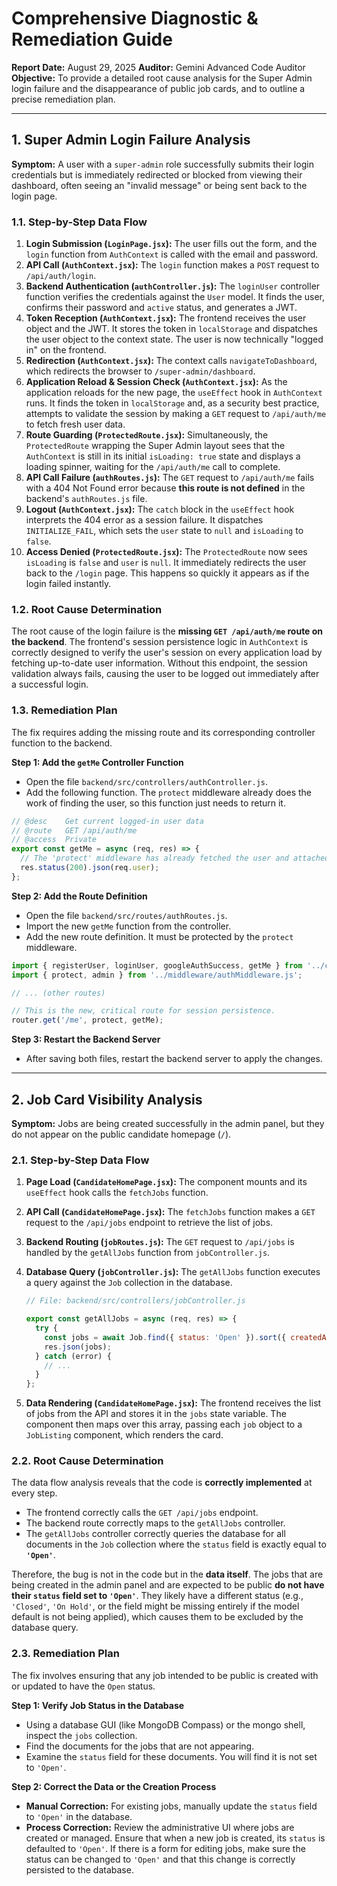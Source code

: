 # Comprehensive Diagnostic & Remediation Guide

**Report Date:** August 29, 2025
**Auditor:** Gemini Advanced Code Auditor
**Objective:** To provide a detailed root cause analysis for the Super Admin login failure and the disappearance of public job cards, and to outline a precise remediation plan.

---

## 1. Super Admin Login Failure Analysis

**Symptom:** A user with a `super-admin` role successfully submits their login credentials but is immediately redirected or blocked from viewing their dashboard, often seeing an "invalid message" or being sent back to the login page.

### 1.1. Step-by-Step Data Flow

1.  **Login Submission (`LoginPage.jsx`):** The user fills out the form, and the `login` function from `AuthContext` is called with the email and password.
2.  **API Call (`AuthContext.jsx`):** The `login` function makes a `POST` request to `/api/auth/login`.
3.  **Backend Authentication (`authController.js`):** The `loginUser` controller function verifies the credentials against the `User` model. It finds the user, confirms their password and `active` status, and generates a JWT.
4.  **Token Reception (`AuthContext.jsx`):** The frontend receives the user object and the JWT. It stores the token in `localStorage` and dispatches the user object to the context state. The user is now technically "logged in" on the frontend.
5.  **Redirection (`AuthContext.jsx`):** The context calls `navigateToDashboard`, which redirects the browser to `/super-admin/dashboard`.
6.  **Application Reload & Session Check (`AuthContext.jsx`):** As the application reloads for the new page, the `useEffect` hook in `AuthContext` runs. It finds the token in `localStorage` and, as a security best practice, attempts to validate the session by making a `GET` request to `/api/auth/me` to fetch fresh user data.
7.  **Route Guarding (`ProtectedRoute.jsx`):** Simultaneously, the `ProtectedRoute` wrapping the Super Admin layout sees that the `AuthContext` is still in its initial `isLoading: true` state and displays a loading spinner, waiting for the `/api/auth/me` call to complete.
8.  **API Call Failure (`authRoutes.js`):** The `GET` request to `/api/auth/me` fails with a 404 Not Found error because **this route is not defined** in the backend's `authRoutes.js` file.
9.  **Logout (`AuthContext.jsx`):** The `catch` block in the `useEffect` hook interprets the 404 error as a session failure. It dispatches `INITIALIZE_FAIL`, which sets the `user` state to `null` and `isLoading` to `false`.
10. **Access Denied (`ProtectedRoute.jsx`):** The `ProtectedRoute` now sees `isLoading` is `false` and `user` is `null`. It immediately redirects the user back to the `/login` page. This happens so quickly it appears as if the login failed instantly.

### 1.2. Root Cause Determination

The root cause of the login failure is the **missing `GET /api/auth/me` route on the backend**. The frontend's session persistence logic in `AuthContext` is correctly designed to verify the user's session on every application load by fetching up-to-date user information. Without this endpoint, the session validation always fails, causing the user to be logged out immediately after a successful login.

### 1.3. Remediation Plan

The fix requires adding the missing route and its corresponding controller function to the backend.

**Step 1: Add the `getMe` Controller Function**
   - Open the file `backend/src/controllers/authController.js`.
   - Add the following function. The `protect` middleware already does the work of finding the user, so this function just needs to return it.

   ```javascript
   // @desc    Get current logged-in user data
   // @route   GET /api/auth/me
   // @access  Private
   export const getMe = async (req, res) => {
     // The 'protect' middleware has already fetched the user and attached it to req.user
     res.status(200).json(req.user);
   };
   ```

**Step 2: Add the Route Definition**
   - Open the file `backend/src/routes/authRoutes.js`.
   - Import the new `getMe` function from the controller.
   - Add the new route definition. It must be protected by the `protect` middleware.

   ```javascript
   import { registerUser, loginUser, googleAuthSuccess, getMe } from '../controllers/authController.js';
   import { protect, admin } from '../middleware/authMiddleware.js';

   // ... (other routes)

   // This is the new, critical route for session persistence.
   router.get('/me', protect, getMe);
   ```

**Step 3: Restart the Backend Server**
   - After saving both files, restart the backend server to apply the changes.

---

## 2. Job Card Visibility Analysis

**Symptom:** Jobs are being created successfully in the admin panel, but they do not appear on the public candidate homepage (`/`).

### 2.1. Step-by-Step Data Flow

1.  **Page Load (`CandidateHomePage.jsx`):** The component mounts and its `useEffect` hook calls the `fetchJobs` function.
2.  **API Call (`CandidateHomePage.jsx`):** The `fetchJobs` function makes a `GET` request to the `/api/jobs` endpoint to retrieve the list of jobs.
3.  **Backend Routing (`jobRoutes.js`):** The `GET` request to `/api/jobs` is handled by the `getAllJobs` function from `jobController.js`.
4.  **Database Query (`jobController.js`):** The `getAllJobs` function executes a query against the `Job` collection in the database.

    ```javascript
    // File: backend/src/controllers/jobController.js

    export const getAllJobs = async (req, res) => {
      try {
        const jobs = await Job.find({ status: 'Open' }).sort({ createdAt: -1 });
        res.json(jobs);
      } catch (error) {
        // ...
      }
    };
    ```

5.  **Data Rendering (`CandidateHomePage.jsx`):** The frontend receives the list of jobs from the API and stores it in the `jobs` state variable. The component then maps over this array, passing each `job` object to a `JobListing` component, which renders the card.

### 2.2. Root Cause Determination

The data flow analysis reveals that the code is **correctly implemented** at every step.
- The frontend correctly calls the `GET /api/jobs` endpoint.
- The backend route correctly maps to the `getAllJobs` controller.
- The `getAllJobs` controller correctly queries the database for all documents in the `Job` collection where the `status` field is exactly equal to **`'Open'`**.

Therefore, the bug is not in the code but in the **data itself**. The jobs that are being created in the admin panel and are expected to be public **do not have their `status` field set to `'Open'`**. They likely have a different status (e.g., `'Closed'`, `'On Hold'`, or the field might be missing entirely if the model default is not being applied), which causes them to be excluded by the database query.

### 2.3. Remediation Plan

The fix involves ensuring that any job intended to be public is created with or updated to have the `Open` status.

**Step 1: Verify Job Status in the Database**
   - Using a database GUI (like MongoDB Compass) or the mongo shell, inspect the `jobs` collection.
   - Find the documents for the jobs that are not appearing.
   - Examine the `status` field for these documents. You will find it is not set to `'Open'`.

**Step 2: Correct the Data or the Creation Process**
   - **Manual Correction:** For existing jobs, manually update the `status` field to `'Open'` in the database.
   - **Process Correction:** Review the administrative UI where jobs are created or managed. Ensure that when a new job is created, its `status` is defaulted to `'Open'`. If there is a form for editing jobs, make sure the status can be changed to `'Open'` and that this change is correctly persisted to the database.